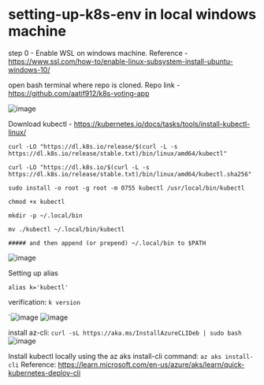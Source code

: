 # setting-up-k8s-env in local windows machine

step 0 - Enable WSL on windows machine.
Reference - https://www.ssl.com/how-to/enable-linux-subsystem-install-ubuntu-windows-10/

open bash terminal where repo is cloned. Repo link - https://github.com/aatif912/k8s-voting-app

![image](https://user-images.githubusercontent.com/13832737/219461184-2b780de9-4119-4e21-90de-af40ff97747e.png)

Download kubectl - 
https://kubernetes.io/docs/tasks/tools/install-kubectl-linux/

`curl -LO "https://dl.k8s.io/release/$(curl -L -s https://dl.k8s.io/release/stable.txt)/bin/linux/amd64/kubectl"`

`curl -LO "https://dl.k8s.io/$(curl -L -s https://dl.k8s.io/release/stable.txt)/bin/linux/amd64/kubectl.sha256"`

`sudo install -o root -g root -m 0755 kubectl /usr/local/bin/kubectl`

`chmod +x kubectl`

`mkdir -p ~/.local/bin`

`mv ./kubectl ~/.local/bin/kubectl`

`##### and then append (or prepend) ~/.local/bin to $PATH`

![image](https://user-images.githubusercontent.com/13832737/219462509-872c5e76-3669-4f35-9895-3ed8412aab0d.png)

Setting up alias 

`alias k='kubectl'`

verification: `k version`

`![image](https://user-images.githubusercontent.com/13832737/219463880-08cd78e2-4289-479e-8b79-bc69979eb94b.png)
![image](https://user-images.githubusercontent.com/13832737/219464878-e0daa1a2-7f97-42b8-ae10-4eee557a2160.png)

install az-cli:  `curl -sL https://aka.ms/InstallAzureCLIDeb | sudo bash`
![image](https://user-images.githubusercontent.com/13832737/219466390-2dfbb095-e08e-4572-abbb-3bcb759ad6d8.png)

Install kubectl locally using the az aks install-cli command: `az aks install-cli`
Reference: https://learn.microsoft.com/en-us/azure/aks/learn/quick-kubernetes-deploy-cli
